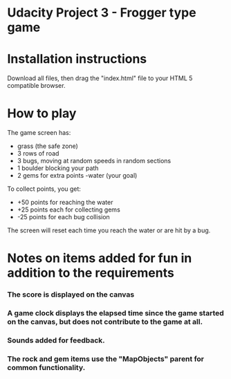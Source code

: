 Udacity Project 3 - Frogger type game
=====================================

# Installation instructions
Download all files, then drag the "index.html" file to your HTML 5 compatible browser.

# How to play

The game screen has:
- grass (the safe zone)
- 3 rows of road
- 3 bugs, moving at random speeds in random sections
- 1 boulder blocking your path
- 2 gems for extra points
-water (your goal)

To collect points, you get:
- +50 points for reaching the water
- +25 points each for collecting gems
- -25 points for each bug collision

The screen will reset each time you reach the water or are hit by a bug.

# Notes on items added for fun in addition to the requirements

### The score is displayed on the canvas

### A game clock displays the elapsed time since the game started on the canvas, but does not contribute to the game at all.

### Sounds added for feedback.

### The rock and gem items use the "MapObjects" parent for common functionality.
